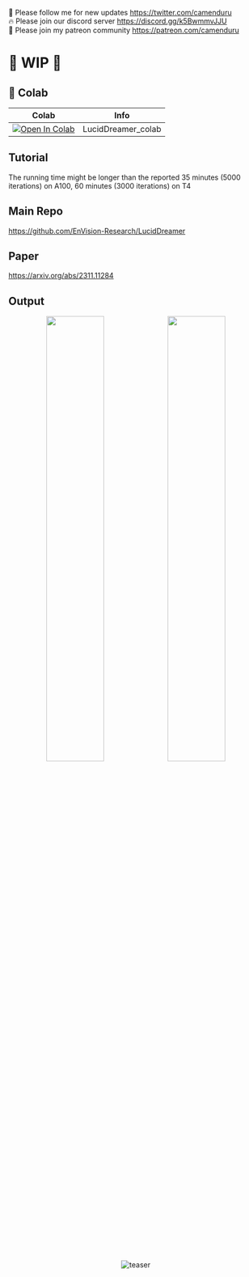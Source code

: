 🐣 Please follow me for new updates https://twitter.com/camenduru <br />
🔥 Please join our discord server https://discord.gg/k5BwmmvJJU <br />
🥳 Please join my patreon community https://patreon.com/camenduru <br />

# 🚦 WIP 🚦

## 🦒 Colab

| Colab | Info
| --- | --- |
[![Open In Colab](https://colab.research.google.com/assets/colab-badge.svg)](https://colab.research.google.com/github/camenduru/LucidDreamer-colab/blob/main/LucidDreamer_colab.ipynb) | LucidDreamer_colab

## Tutorial
The running time might be longer than the reported 35 minutes (5000 iterations) on A100, 60 minutes (3000 iterations) on T4

## Main Repo
https://github.com/EnVision-Research/LucidDreamer

## Paper
https://arxiv.org/abs/2311.11284

## Output

<div align=center>
<img src="https://github.com/EnVision-Research/LucidDreamer/blob/main/resources/gif/demo-1.gif" width="47.5%"/><img src="https://github.com/EnVision-Research/LucidDreamer/blob/main/resources/gif/demo-2.gif" width="47.5%"/> 

![teaser](https://github.com/camenduru/LucidDreamer-colab/assets/54370274/4832cef3-c8d7-46b6-a88e-7d406e68da57)
